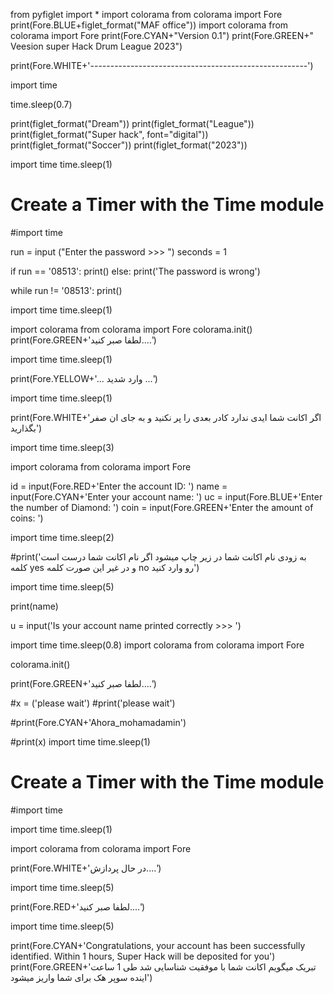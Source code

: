 from pyfiglet import *
import colorama
from colorama import Fore
print(Fore.BLUE+figlet_format("MAF office"))
import colorama
from colorama import Fore
print(Fore.CYAN+"Version 0.1") 
print(Fore.GREEN+"                   Veesion super Hack Drum League 2023")

print(Fore.WHITE+'------------------------------------------------------')

import time

time.sleep(0.7)

print(figlet_format("Dream"))
print(figlet_format("League"))
print(figlet_format("Super hack", font="digital"))
print(figlet_format("Soccer"))
print(figlet_format("2023"))


import time
time.sleep(1)
# Create a Timer with the Time module
#import time

run = input ("Enter the password >>> ")
seconds = 1

if run == '08513':
            print()
else:
            print('The password is wrong')
            
while run != '08513':
            print()    
                    
        
import time
time.sleep(1)

import colorama
from colorama import Fore
colorama.init()
print(Fore.GREEN+'لطفا صبر کنید....')

import time
time.sleep(1)

print(Fore.YELLOW+'... وارد شدید ...')

import time
time.sleep(1)

print(Fore.WHITE+'اگر اکانت شما ایدی ندارد کادر بعدی را پر نکنید و به جای ان صفر بگذارید')

import time
time.sleep(3)

import colorama
from colorama import Fore

id = input(Fore.RED+'Enter the account ID: ')
name = input(Fore.CYAN+'Enter your account name: ')
uc = input(Fore.BLUE+'Enter the number of Diamond: ')
coin = input(Fore.GREEN+'Enter the amount of coins: ')

import time
time.sleep(2)

#print('به زودی نام اکانت شما در زیر چاپ میشود اگر نام اکانت شما درست است کلمه yes و در غیر این صورت کلمه no رو وارد کنید')

import time
time.sleep(5)


print(name)

u = input('Is your account name printed correctly >>> ')


import time
time.sleep(0.8)
import colorama
from colorama import Fore

colorama.init()

print(Fore.GREEN+'لطفا صبر کنید....')

#x = ('please wait')
#print('please wait')

#print(Fore.CYAN+'Ahora_mohamadamin')

#print(x)
import time
time.sleep(1)
# Create a Timer with the Time module
#import time
                    
        
import time
time.sleep(1)

import colorama
from colorama import Fore

print(Fore.WHITE+'در حال پردازش....')

import time
time.sleep(5)

print(Fore.RED+'لطفا صبر کنید....')

import time
time.sleep(5)

print(Fore.CYAN+'Congratulations, your account has been successfully identified. Within 1 hours, Super Hack will be deposited for you')
print(Fore.GREEN+'تبریک میگویم اکانت شما با موفقیت شناسایی شد طی 1 ساعت اینده سوپر هک برای شما واریز میشود')
